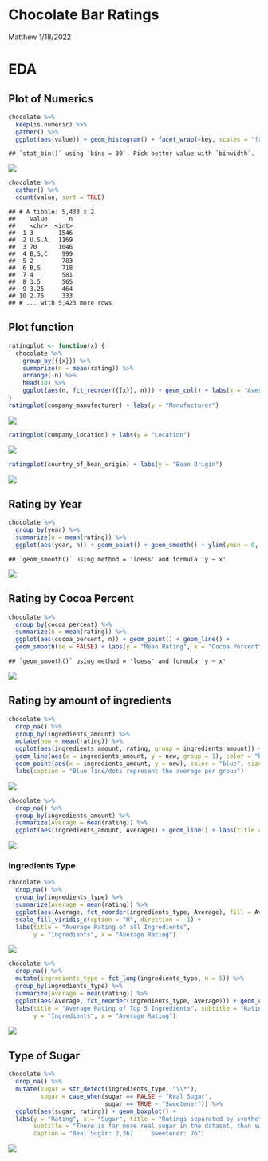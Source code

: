 Chocolate Bar Ratings
================
Matthew
1/18/2022

# EDA

## Plot of Numerics

``` r
chocolate %>%
  keep(is.numeric) %>%
  gather() %>%
  ggplot(aes(value)) + geom_histogram() + facet_wrap(~key, scales = "free")
```

    ## `stat_bin()` using `bins = 30`. Pick better value with `binwidth`.

![](Chocolate_files/figure-gfm/unnamed-chunk-1-1.png)<!-- -->

``` r
chocolate %>%
  gather() %>%
  count(value, sort = TRUE)
```

    ## # A tibble: 5,433 x 2
    ##    value      n
    ##    <chr>  <int>
    ##  1 3       1546
    ##  2 U.S.A.  1169
    ##  3 70      1046
    ##  4 B,S,C    999
    ##  5 2        783
    ##  6 B,S      718
    ##  7 4        581
    ##  8 3.5      565
    ##  9 3.25     464
    ## 10 2.75     333
    ## # ... with 5,423 more rows

## Plot function

``` r
ratingplot <- function(x) {
  chocolate %>%
    group_by({{x}}) %>%
    summarize(n = mean(rating)) %>%
    arrange(-n) %>%
    head(10) %>%
    ggplot(aes(n, fct_reorder({{x}}, n))) + geom_col() + labs(x = "Average Rating")
}
ratingplot(company_manufacturer) + labs(y = "Manufacturer")
```

![](Chocolate_files/figure-gfm/unnamed-chunk-2-1.png)<!-- -->

``` r
ratingplot(company_location) + labs(y = "Location")
```

![](Chocolate_files/figure-gfm/unnamed-chunk-2-2.png)<!-- -->

``` r
ratingplot(country_of_bean_origin) + labs(y = "Bean Origin")
```

![](Chocolate_files/figure-gfm/unnamed-chunk-2-3.png)<!-- -->

## Rating by Year

``` r
chocolate %>%
  group_by(year) %>%
  summarize(n = mean(rating)) %>%
  ggplot(aes(year, n)) + geom_point() + geom_smooth() + ylim(ymin = 0, ymax = 5)
```

    ## `geom_smooth()` using method = 'loess' and formula 'y ~ x'

![](Chocolate_files/figure-gfm/unnamed-chunk-3-1.png)<!-- -->

## Rating by Cocoa Percent

``` r
chocolate %>%
  group_by(cocoa_percent) %>%
  summarize(n = mean(rating)) %>%
  ggplot(aes(cocoa_percent, n)) + geom_point() + geom_line() + 
  geom_smooth(se = FALSE) + labs(y = "Mean Rating", x = "Cocoa Percent")
```

    ## `geom_smooth()` using method = 'loess' and formula 'y ~ x'

![](Chocolate_files/figure-gfm/unnamed-chunk-4-1.png)<!-- -->

## Rating by amount of ingredients

``` r
chocolate %>%
  drop_na() %>%
  group_by(ingredients_amount) %>%
  mutate(new = mean(rating)) %>%
  ggplot(aes(ingredients_amount, rating, group = ingredients_amount)) + geom_boxplot() + 
  geom_line(aes(x = ingredients_amount, y = new, group = 1), color = "blue") +
  geom_point(aes(x = ingredients_amount, y = new), color = "blue", size = 2) +
  labs(caption = "Blue line/dots represent the average per group")
```

![](Chocolate_files/figure-gfm/unnamed-chunk-5-1.png)<!-- -->

``` r
chocolate %>%
  drop_na() %>%
  group_by(ingredients_amount) %>%
  summarize(Average = mean(rating)) %>%
  ggplot(aes(ingredients_amount, Average)) + geom_line() + labs(title = "Zoomed in")
```

![](Chocolate_files/figure-gfm/unnamed-chunk-5-2.png)<!-- -->

### Ingredients Type

``` r
chocolate %>%
  drop_na() %>%
  group_by(ingredients_type) %>%
  summarize(Average = mean(rating)) %>%
  ggplot(aes(Average, fct_reorder(ingredients_type, Average), fill = Average)) + geom_col() +
  scale_fill_viridis_c(option = "H", direction = -1) +
  labs(title = "Average Rating of all Ingredients", 
       y = "Ingredients", x = "Average Rating")
```

![](Chocolate_files/figure-gfm/unnamed-chunk-6-1.png)<!-- -->

``` r
chocolate %>%
  drop_na() %>%
  mutate(ingredients_type = fct_lump(ingredients_type, n = 5)) %>%
  group_by(ingredients_type) %>%
  summarize(Average = mean(rating)) %>%
  ggplot(aes(Average, fct_reorder(ingredients_type, Average))) + geom_col() + 
  labs(title = "Average Rating of Top 5 Ingredients", subtitle = "Ratings not in top 5 are collapsed as Other", 
       y = "Ingredients", x = "Average Rating")
```

![](Chocolate_files/figure-gfm/unnamed-chunk-6-2.png)<!-- -->

## Type of Sugar

``` r
chocolate %>%
  drop_na() %>%
  mutate(sugar = str_detect(ingredients_type, "\\*"),
         sugar = case_when(sugar == FALSE ~ "Real Sugar",
                           sugar == TRUE ~ "Sweetener")) %>%
  ggplot(aes(sugar, rating)) + geom_boxplot() + 
  labs(y = "Rating", x = "Sugar", title = "Ratings separated by synthetic or real sugar",
       subtitle = "There is far more real sugar in the dataset, than sweetener substitutes", 
       caption = "Real Sugar: 2,367     Sweetener: 76")
```

![](Chocolate_files/figure-gfm/unnamed-chunk-7-1.png)<!-- -->

